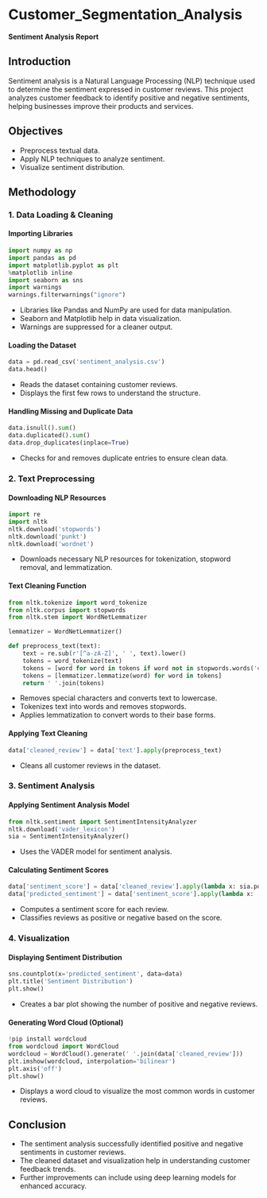 # Customer_Segmentation_Analysis
**Sentiment Analysis Report**

## **Introduction**
Sentiment analysis is a Natural Language Processing (NLP) technique used to determine the sentiment expressed in customer reviews. This project analyzes customer feedback to identify positive and negative sentiments, helping businesses improve their products and services.

## **Objectives**
- Preprocess textual data.
- Apply NLP techniques to analyze sentiment.
- Visualize sentiment distribution.

## **Methodology**

### **1. Data Loading & Cleaning**
#### **Importing Libraries**
```python
import numpy as np
import pandas as pd
import matplotlib.pyplot as plt
%matplotlib inline
import seaborn as sns
import warnings
warnings.filterwarnings("ignore")
```
- Libraries like Pandas and NumPy are used for data manipulation.
- Seaborn and Matplotlib help in data visualization.
- Warnings are suppressed for a cleaner output.

#### **Loading the Dataset**
```python
data = pd.read_csv('sentiment_analysis.csv')
data.head()
```
- Reads the dataset containing customer reviews.
- Displays the first few rows to understand the structure.

#### **Handling Missing and Duplicate Data**
```python
data.isnull().sum()
data.duplicated().sum()
data.drop_duplicates(inplace=True)
```
- Checks for and removes duplicate entries to ensure clean data.

### **2. Text Preprocessing**
#### **Downloading NLP Resources**
```python
import re
import nltk
nltk.download('stopwords')
nltk.download('punkt')
nltk.download('wordnet')
```
- Downloads necessary NLP resources for tokenization, stopword removal, and lemmatization.

#### **Text Cleaning Function**
```python
from nltk.tokenize import word_tokenize
from nltk.corpus import stopwords
from nltk.stem import WordNetLemmatizer

lemmatizer = WordNetLemmatizer()

def preprocess_text(text):
    text = re.sub(r'[^a-zA-Z]', ' ', text).lower()
    tokens = word_tokenize(text)
    tokens = [word for word in tokens if word not in stopwords.words('english')]
    tokens = [lemmatizer.lemmatize(word) for word in tokens]
    return ' '.join(tokens)
```
- Removes special characters and converts text to lowercase.
- Tokenizes text into words and removes stopwords.
- Applies lemmatization to convert words to their base forms.

#### **Applying Text Cleaning**
```python
data['cleaned_review'] = data['text'].apply(preprocess_text)
```
- Cleans all customer reviews in the dataset.

### **3. Sentiment Analysis**
#### **Applying Sentiment Analysis Model**
```python
from nltk.sentiment import SentimentIntensityAnalyzer
nltk.download('vader_lexicon')
sia = SentimentIntensityAnalyzer()
```
- Uses the VADER model for sentiment analysis.

#### **Calculating Sentiment Scores**
```python
data['sentiment_score'] = data['cleaned_review'].apply(lambda x: sia.polarity_scores(x)['compound'])
data['predicted_sentiment'] = data['sentiment_score'].apply(lambda x: 'positive' if x >= 0 else 'negative')
```
- Computes a sentiment score for each review.
- Classifies reviews as positive or negative based on the score.

### **4. Visualization**
#### **Displaying Sentiment Distribution**
```python
sns.countplot(x='predicted_sentiment', data=data)
plt.title('Sentiment Distribution')
plt.show()
```
- Creates a bar plot showing the number of positive and negative reviews.

#### **Generating Word Cloud (Optional)**
```python
!pip install wordcloud
from wordcloud import WordCloud
wordcloud = WordCloud().generate(' '.join(data['cleaned_review']))
plt.imshow(wordcloud, interpolation='bilinear')
plt.axis('off')
plt.show()
```
- Displays a word cloud to visualize the most common words in customer reviews.

## **Conclusion**
- The sentiment analysis successfully identified positive and negative sentiments in customer reviews.
- The cleaned dataset and visualization help in understanding customer feedback trends.
- Further improvements can include using deep learning models for enhanced accuracy.

